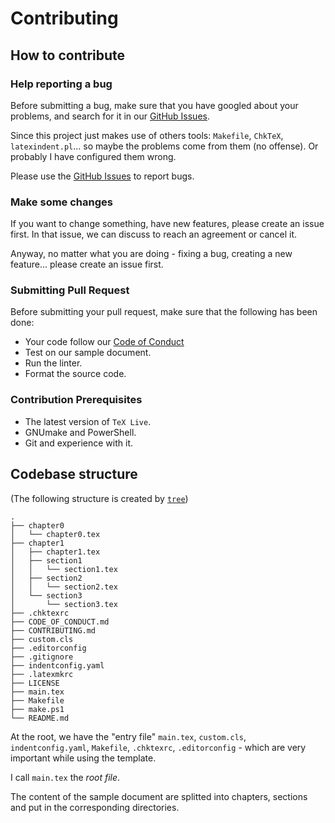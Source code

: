 # Contributing

## How to contribute

### Help reporting a bug

Before submitting a bug, make sure that you have googled about your problems, and search for it in our [GitHub Issues](https://github.com/git-tex/tex-make/issues).

Since this project just makes use of others tools: `Makefile`, `ChkTeX`, `latexindent.pl`... so maybe the problems come from them (no offense). Or probably I have configured them wrong.

Please use the [GitHub Issues](https://github.com/git-tex/tex-make/issues) to report bugs.

### Make some changes

If you want to change something, have new features, please create an issue first. In that issue, we can discuss to reach an agreement or cancel it.

Anyway, no matter what you are doing - fixing a bug, creating a new feature... please create an issue first.

### Submitting Pull Request

Before submitting your pull request, make sure that the following has been done:

-   Your code follow our [Code of Conduct](./CODE_OF_CONDUCT.md)
-   Test on our sample document.
-   Run the linter.
-   Format the source code.

### Contribution Prerequisites

-   The latest version of `TeX Live`.
-   GNUmake and PowerShell.
-   Git and experience with it.

## Codebase structure

(The following structure is created by [`tree`](<https://wikipedia.org/wiki/Tree_(command)>))

```
.
├── chapter0
│   └── chapter0.tex
├── chapter1
│   ├── chapter1.tex
│   ├── section1
│   │   └── section1.tex
│   ├── section2
│   │   └── section2.tex
│   └── section3
│       └── section3.tex
├── .chktexrc
├── CODE_OF_CONDUCT.md
├── CONTRIBUTING.md
├── custom.cls
├── .editorconfig
├── .gitignore
├── indentconfig.yaml
├── .latexmkrc
├── LICENSE
├── main.tex
├── Makefile
├── make.ps1
└── README.md
```

At the root, we have the "entry file" `main.tex`, `custom.cls`, `indentconfig.yaml`, `Makefile`, `.chktexrc`, `.editorconfig` - which are very important while using the template.

I call `main.tex` the _root file_.

The content of the sample document are splitted into chapters, sections and put in the corresponding directories.
